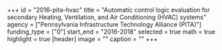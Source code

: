 +++
id = "2016-pita-hvac"
title = "Automatic control logic evaluation for secondary Heating, Ventilation, and Air Conditioning (HVAC) systems"
agency = ["Pennsylvania Infrastructure Technology Alliance (PITA)"]
funding_type = ["0"]
start_end = "2016-2018"
selected = true
math = true
highlight = true
[header]
image = ""
caption = ""
+++
